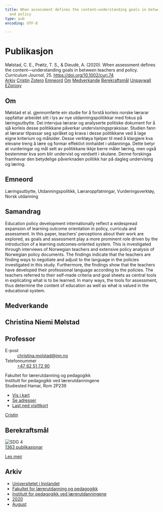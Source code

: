 ```yaml
---
title: When assessment defines the content—understanding goals in between teachers
  and policy
type: pub
encoding: UTF-8

---
```

<h1>Publikasjon</h1>
<article id="csl-bib-container-ZMV5IVGP" class="csl-bib-container">
  <div class="csl-bib-body"> <div class="csl-entry">Mølstad, C. E., Prøitz, T. S., &#38; Dieudè, A. (2020). When assessment defines the content—understanding goals in between teachers and policy. <i>Curriculum Journal</i>, 25. <a href="https://doi.org/10.1002/curj.74">https://doi.org/10.1002/curj.74</a></div> </div>
  <div class="csl-bib-buttons">
    <a href="#taxonomy-article-ZMV5IVGP" alt="archive" class="csl-bib-button">Arkiv</a>
    <a href="https://app.cristin.no/results/show.jsf?id=1825038" alt="Cristin" class="csl-bib-button">Cristin</a>
    <a href="http://zotero.org/groups/5881554/items/ZMV5IVGP" alt="Zotero" class="csl-bib-button">Zotero</a>
    <a href="#keywords-article-ZMV5IVGP" alt="keywords" class="csl-bib-button">Emneord</a>
    <a href="#about-article-ZMV5IVGP" alt="about_pub" class="csl-bib-button">Om</a>
    <a href="#contributors-article-ZMV5IVGP" alt="contributors" class="csl-bib-button">Medverkande</a>
    <a href="#sdg-article-ZMV5IVGP" alt="sdg" class="csl-bib-button">Berekraftsmål</a>
    <a href="https://doi.org/10.1002/curj.74" alt="Unpaywall" class="csl-bib-button">Unpaywall</a>
    <a href="https://doi.org/10.1002/curj.74" alt="EZproxy" class="csl-bib-button">EZproxy</a>
  </div>
  <div id="csl-bib-meta-container-ZMV5IVGP"></div>
</article>
<div id="csl-bib-meta-ZMV5IVGP" class="csl-bib-meta">
  <article id="about-article-ZMV5IVGP" class="about_pub-article">
    <h1>Om</h1>
    Mølstad et al. gjennomførte ein studie for å forstå korleis norske lærarar oppfattar arbeidet sitt i lys av nye utdanningspolitikkar med fokus på læringsutbytte. Dei intervjua lærarar og analyserte politiske dokument for å sjå korleis desse politikkane påverkar undervisningspraksisar. Studien fann at lærarar tilpassar seg språket og krava i desse politikkane ved å lage eigne kriterium og målsider. Desse verktøya hjelper til med å klargjere kva elevane treng å lære og formar effektivt innhaldet i utdanninga. Dette betyr at vurderingar og mål sett av politikkane ikkje berre måler læring, men også bestemmer kva som blir undervist og verdsett i skulane. Denne forskinga framhevar den betydelige påverknaden politikk har på dagleg undervising og læring.
  </article>
  <article id="keywords-article-ZMV5IVGP" class="keywords-article">
    <h1>Emneord</h1>
    Læringsutbytte, Utdanningspolitikk, Læraroppfatningar, Vurderingsverktøy, Norsk utdanning
  </article>
  <article id="abstract-article-ZMV5IVGP" class="abstract-article">
    <h1>Samandrag</h1>
    Education policy development internationally reflect a widespread expansion of learning outcome orientation in policy, curricula and assessment. In this paper, teachers’ perceptions about their work are explored, as goals and assessment play a more prominent role driven by the introduction of a learning outcomes‐oriented system. This is investigated through interviews of Norwegian teachers and extensive policy analysis of Norwegian policy documents. The findings indicate that the teachers are finding ways to negotiate and adjust to the language in the policies investigated in this study. Furthermore, the findings show that the teachers have developed their professional language according to the policies. The teachers referred to their self‐made criteria and goal sheets as central tools in explicating what is to be learned. In many ways, the tools for assessment, thus determine the content of education as well as what is valued in the educational system.
  </article>
  <article id="contributors-article-ZMV5IVGP" class="contributors-article">
    <h1>Medverkande</h1>
    <div class="personas"> <div class="vrtx-hinn-person-card"> <div class="photo"> <i class="lar la-user-circle missing-person"></i> </div> <div class="info"> <hgroup><h1>Christina Niemi Mølstad</h1> <h2>Professor</h2> </hgroup><dl> <dt>E-post</dt> <dd> <a href="mailto:christina.molstad@inn.no">christina.molstad@inn.no</a> </dd> <dt>Telefonnummer</dt> <dd><a href="tel:+4762517290"> +47 62 51 72 90 </a></dd> </dl> <p> Fakultet for lærerutdanning og pedagogikk<br> Institutt for pedagogikk ved lærerutdanningene<br> Studiested Hamar, Rom 2P239 </p> <ul class="vrtx-hinn-links"> <li><a href="https://www.google.com/maps?q=60.796004,11.072099">Vis i kart</a></li> <li><a href="https://www.inn.no/finn-en-ansatt/christina-molstad.html#vrtx-hinn-addresses">Se adresser</a></li> <li><a href="https://www.inn.no/finn-en-ansatt/christina-molstad.html?vrtx=vcf">Last ned visittkort</a></li> </ul> </div> </div> <a href="https://app.cristin.no/persons/show.jsf?id=5325" alt="Cristin URL" class="personas-cristin">Cristin</a> </div>
  </article>
  <article id="sdg-article-ZMV5IVGP" class="sdg-article">
    <h1>Berekraftsmål</h1>
    <div class="sdg-container"><div id="sdg4" class="sdg">
        <img src="{{< params subfolder >}}images/sdg/sdg04_nn.png" class="image" alt="SDG 4">
        <div class="sdg-overlay">
          <a href="{{< params subfolder >}}nn/archive/?sdg=4#archive" class="sdg-publication-count"><span>1363</span> publikasjonar</a>
          <p><a href="https://fn.no/om-fn/fns-baerekraftsmaal/god-utdanning?lang=nno-NO" class="sdg-read-more">Les meir</a></p>
        </div>
      </div></div>
  </article>
  <article id="taxonomy-article-ZMV5IVGP" class="taxonomy-article">
    <h1>Arkiv</h1>
    <ul>
      <li><a href="{{< params subfolder >}}nn/archive/?key=3DCRN523">Universitetet i Innlandet</a></li>
      <li><a href="{{< params subfolder >}}nn/archive/?key=WYNZA47F">Fakultet for lærerutdanning og pedagogikk</a></li>
      <li><a href="{{< params subfolder >}}nn/archive/?key=BKPR6TE7">Institutt for pedagogikk ved lærerutdanningene</a></li>
      <li><a href="{{< params subfolder >}}nn/archive/?key=IWMPJHCA">2020</a></li>
      <li><a href="{{< params subfolder >}}nn/archive/?key=CPZD4KRL">August</a></li>
    </ul>
  </article>
</div>
